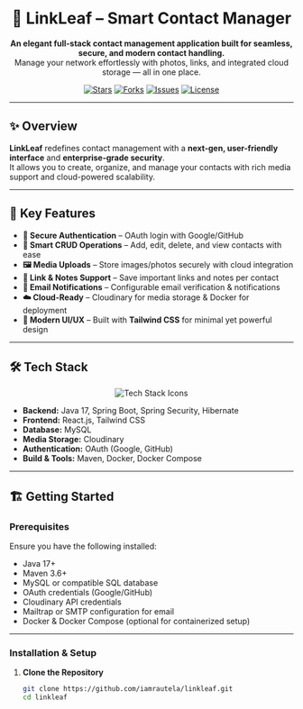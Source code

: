<!-- Project Banner -->
<h1 align="center">🌿 LinkLeaf – Smart Contact Manager</h1>

<p align="center">
  <strong>An elegant full-stack contact management application built for seamless, secure, and modern contact handling.</strong><br>
  Manage your network effortlessly with photos, links, and integrated cloud storage — all in one place.
</p>

<p align="center">
  <a href="https://github.com/iamrautela/linkleaf/stargazers"><img src="https://img.shields.io/github/stars/iamrautela/linkleaf?style=for-the-badge" alt="Stars"></a>
  <a href="https://github.com/iamrautela/linkleaf/network/members"><img src="https://img.shields.io/github/forks/iamrautela/linkleaf?style=for-the-badge" alt="Forks"></a>
  <a href="https://github.com/iamrautela/linkleaf/issues"><img src="https://img.shields.io/github/issues/iamrautela/linkleaf?style=for-the-badge" alt="Issues"></a>
  <a href="https://github.com/iamrautela/linkleaf/blob/main/LICENSE"><img src="https://img.shields.io/github/license/iamrautela/linkleaf?style=for-the-badge" alt="License"></a>
</p>

---

## ✨ Overview

**LinkLeaf** redefines contact management with a **next-gen, user-friendly interface** and **enterprise-grade security**.  
It allows you to create, organize, and manage your contacts with rich media support and cloud-powered scalability.

---

## 🚀 Key Features

- **🔐 Secure Authentication** – OAuth login with Google/GitHub  
- **📇 Smart CRUD Operations** – Add, edit, delete, and view contacts with ease  
- **🖼️ Media Uploads** – Store images/photos securely with cloud integration  
- **🔗 Link & Notes Support** – Save important links and notes per contact  
- **📧 Email Notifications** – Configurable email verification & notifications  
- **☁️ Cloud-Ready** – Cloudinary for media storage & Docker for deployment  
- **🎨 Modern UI/UX** – Built with **Tailwind CSS** for minimal yet powerful design  

---

## 🛠️ Tech Stack

<p align="center">
  <img src="https://skillicons.dev/icons?i=java,spring,hibernate,mysql,react,tailwind,docker,git,github" alt="Tech Stack Icons">
</p>

- **Backend:** Java 17, Spring Boot, Spring Security, Hibernate  
- **Frontend:** React.js, Tailwind CSS  
- **Database:** MySQL  
- **Media Storage:** Cloudinary  
- **Authentication:** OAuth (Google, GitHub)  
- **Build & Tools:** Maven, Docker, Docker Compose  

---

## 🏗️ Getting Started

### Prerequisites

Ensure you have the following installed:

- Java 17+  
- Maven 3.6+  
- MySQL or compatible SQL database  
- OAuth credentials (Google/GitHub)  
- Cloudinary API credentials  
- Mailtrap or SMTP configuration for email  
- Docker & Docker Compose (optional for containerized setup)  

---

### Installation & Setup

1. **Clone the Repository**
   ```bash
   git clone https://github.com/iamrautela/linkleaf.git
   cd linkleaf
